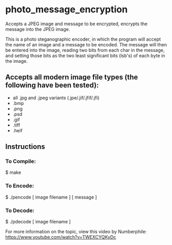 # photo_message_encryption
Accepts a JPEG image and message to be encrypted, encrypts the message into the JPEG image.

This is a photo steganographic encoder, in which the program will accept the name of an image and a message to be encoded. The message will then be entered into the image, reading two bits from each char in the message, and setting those bits as the two least significant bits (lsb's) of each byte in the image.

## Accepts all modern image file types (the following have been tested):
  - all .jpg and .jpeg variants (.jpe/.jif/.jfif/.jfi)
  - .bmp
  - .png
  - .psd
  - .gif
  - .tiff
  - .heif
  
## Instructions
### To Compile:
  $ make
  
### To Encode:
  $ ./pencode [ image filename ] [ message ]
  
### To Decode:
  $ ./pdecode [ image filename ]

For more information on the topic, view this video by Numberphile: https://www.youtube.com/watch?v=TWEXCYQKyDc
